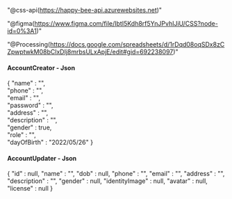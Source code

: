 "@css-api(https://happy-bee-api.azurewebsites.net)"
<!-- ![GitHub branch checks state](https://img.shields.io/github/checks-status/css-saler-system/css-api-ver2/develop?color=green) -->
"@figma(https://www.figma.com/file/IbtI5Kdh8rf5YnJPvhIJiU/CSS?node-id=0%3A1)"


"@Processing(https://docs.google.com/spreadsheets/d/1rDqd08oqSDx8zCZpwptwkM08bClxDIj8mrbsULxApjE/edit#gid=692238097)"


<h4>AccountCreator - Json</h4>
{
"name" : "",<br>
"phone" : "",<br>
"email" : "",<br>
"password" : "",<br>
"address" : "",<br>
"description" : "",<br>
"gender" : true,<br>
"role" : "",<br>
"dayOfBirth" : "2022/05/26"
}
<h4>AccountUpdater - Json</h4>
{
"id" : null,
"name" : "",
"dob" : null,
"phone" : "",
"email" : "",
"address" : "",
"description" : "",
"gender" : null,
"identityImage" : null,
"avatar" : null,
"license" : null
}

